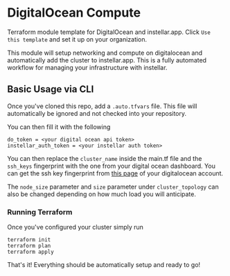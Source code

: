# DigitalOcean Compute

Terraform module template for DigitalOcean and instellar.app. Click `Use this template` and set it up on your organization.

This module will setup networking and compute on digitalocean and automatically add the cluster to instellar.app. This is a fully automated workflow for managing your infrastructure with instellar.

## Basic Usage via CLI

Once you've cloned this repo, add a `.auto.tfvars` file. This file will automatically be ignored and not checked into your repository.

You can then fill it with the following

```hcl
do_token = <your digital ocean api token>
instellar_auth_token = <your instellar auth token>
```

You can then replace the `cluster_name` inside the main.tf file and the `ssh_keys` fingerprint with the one from your digital ocean dashboard. You can get the ssh key fingerprint from [this page](https://cloud.digitalocean.com/account/security) of your digitalocean account.

The `node_size` parameter and `size` parameter under `cluster_topology` can also be changed depending on how much load you will anticipate.

### Running Terraform

Once you've configured your cluster simply run

```shell
terraform init
terraform plan
terraform apply
```

That's it! Everything should be automatically setup and ready to go!